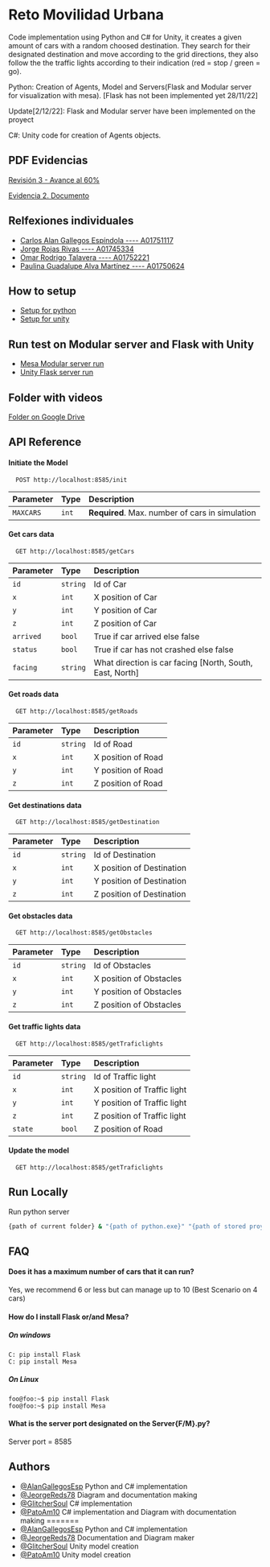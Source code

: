 
# Reto Movilidad Urbana

Code implementation using Python and C# for Unity, it creates a given amount 
of cars with a random choosed destination. They search for their designated 
destination and move according to the grid directions, they also follow the 
the traffic lights according to their indication (red = stop / green = go).
 

 Python:
 Creation of Agents, Model and Servers(Flask and Modular server for visualization with mesa). [Flask has not been implemented yet 28/11/22]

 Update[2/12/22]: Flask and Modular server have been implemented on the proyect 


 C#: Unity code for creation of Agents objects.  


## PDF Evidencias

[Revisión 3 - Avance al 60%](https://docs.google.com/document/d/1hMn1L58V69s3SMKBy_CovqNTdjIEl82z41kou12D--0/edit?usp=sharing)

[Evidencia 2. Documento](https://docs.google.com/document/d/1410A9130NnOKr4161wfeVJl0irlNftKyVbuUZ-Mvf_0/edit?usp=sharing)

## Relfexiones individuales

* [Carlos Alan Gallegos Espíndola ---- A01751117](https://docs.google.com/document/d/1cm1S3qipzg9TQA8DAmGJ9aHwsRqioQgcW3-VWe95d2o/edit)
* [Jorge Rojas Rivas ---- A01745334](https://docs.google.com/document/d/1j8-SZlDl8OG8ClCWr1VZV-7f5rz3xXZV/edit?usp=sharing&ouid=108466048207018234991&rtpof=true&sd=true)
* [Omar Rodrigo Talavera  ---- A01752221](https://docs.google.com/document/d/15gdy3zgNnz9glJkmew_eWF7RwBgEuJdko9a6SItwu6U/edit?usp=sharing)
* [Paulina Guadalupe Alva Martínez ---- A01750624](https://docs.google.com/document/d/13ofsOY7S3cuEgHku5t0i3M1D2QT5jUAo9rSpgGGDjTE/edit?usp=sharing)
## How to setup 

* [Setup for python](https://clipchamp.com/watch/4cYgZWiCIwU)
* [Setup for unity](https://clipchamp.com/watch/7OkkSoEfe8m)

## Run test on Modular server and Flask with Unity

* [Mesa Modular server run](https://clipchamp.com/watch/ISf74LASAyb)
* [Unity Flask server run](https://clipchamp.com/watch/W7lQI76Xmn2)

## Folder with videos

[Folder on Google Drive](https://drive.google.com/drive/folders/1QDMx5lPd0LGqwbSO6fIvhgnaXUfQppSW?usp=share_link)
## API Reference

#### Initiate the Model 

```http
  POST http://localhost:8585/init
```

| Parameter | Type     | Description                |
| :-------- | :------- | :------------------------- |
| `MAXCARS` | `int` | **Required**. Max. number of cars in simulation |

#### Get cars data

```http
  GET http://localhost:8585/getCars
```

| Parameter | Type     | Description                       |
| :-------- | :------- | :-------------------------------- |
| `id`      | `string` | Id of Car |
| `x`      | `int` | X position of Car |
| `y`      | `int` | Y position of Car |
| `z`      | `int` | Z position of Car |
| `arrived`      | `bool` | True if car arrived else false |
| `status`      | `bool` | True if car has not crashed else false |
| `facing`      | `string` | What direction is car facing [North, South, East, North] |

#### Get roads data

```http
  GET http://localhost:8585/getRoads
```

| Parameter | Type     | Description                       |
| :-------- | :------- | :-------------------------------- |
| `id`      | `string` | Id of Road |
| `x`      | `int` | X position of Road |
| `y`      | `int` | Y position of Road |
| `z`      | `int` | Z position of Road |

#### Get destinations data

```http
  GET http://localhost:8585/getDestination
```

| Parameter | Type     | Description                       |
| :-------- | :------- | :-------------------------------- |
| `id`      | `string` | Id of Destination |
| `x`      | `int` | X position of Destination |
| `y`      | `int` | Y position of Destination |
| `z`      | `int` | Z position of Destination |

#### Get obstacles data

```http
  GET http://localhost:8585/getObstacles
```

| Parameter | Type     | Description                       |
| :-------- | :------- | :-------------------------------- |
| `id`      | `string` | Id of Obstacles |
| `x`      | `int` | X position of Obstacles |
| `y`      | `int` | Y position of Obstacles |
| `z`      | `int` | Z position of Obstacles |

#### Get traffic lights data

```http
  GET http://localhost:8585/getTraficlights
```

| Parameter | Type     | Description                       |
| :-------- | :------- | :-------------------------------- |
| `id`      | `string` | Id of Traffic light |
| `x`      | `int` | X position of Traffic light |
| `y`      | `int` | Y position of Traffic light |
| `z`      | `int` | Z position of Traffic light |
| `state`      | `bool` | Z position of Road |

#### Update the model

```http
  GET http://localhost:8585/getTraficlights
```




## Run Locally



Run python server

```bash
{path of current folder} & "{path of python.exe}" "{path of stored proyect}/Reto/Python/server.py"
```


## FAQ

#### Does it has a maximum number of cars that it can run?

Yes, we recommend 6 or less but can manage up to 10 (Best Scenario on 4 cars)

#### How do I install Flask or/and Mesa?
##### On windows 
```console
C: pip install Flask
C: pip install Mesa
``` 
##### On Linux 
```console
foo@foo:~$ pip install Flask
foo@foo:~$ pip install Mesa
``` 

#### What is the server port designated on the Server{F/M}.py?

Server port = 8585
## Authors


- [@AlanGallegosEsp](https://github.com/AlanGallegosEsp) Python and C# implementation 
- [@JeorgeReds78](https://github.com/JeorgeReds78) Diagram and documentation making
- [@GlitcherSoul](https://github.com/GlitcherSoul) C# implementation
- [@PatoAm10](https://github.com/AlanGallegosEsp) C# implementation and Diagram with documentation making
=======
- [@AlanGallegosEsp](https://github.com/AlanGallegosEsp) Python and C# implementation
- [@JeorgeReds78](https://github.com/JeorgeReds78) Documentation and Diagram maker
- [@GlitcherSoul](https://github.com/GlitcherSoul) Unity model creation
- [@PatoAm10](https://github.com/AlanGallegosEsp) Unity model creation


